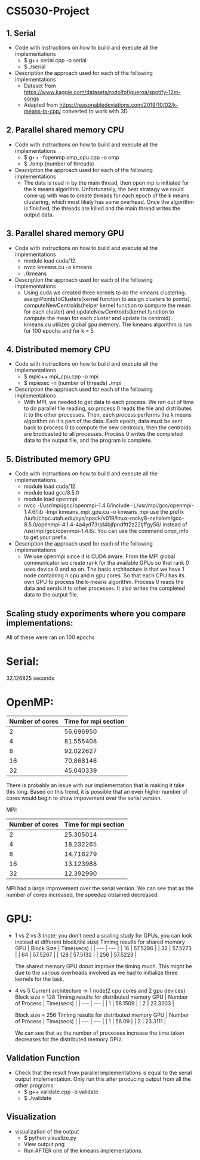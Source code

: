 # CS5030-Project

## 1. Serial
- Code with instructions on how to build and execute all the implementations
    - $ g++ serial.cpp -o serial
    - $ ./serial
- Description the approach used for each of the following implementations
    - Dataset from https://www.kaggle.com/datasets/rodolfofigueroa/spotify-12m-songs
    - Adapted from https://reasonabledeviations.com/2019/10/02/k-means-in-cpp/ converted to work with 3D

## 2. Parallel shared memory CPU
- Code with instructions on how to build and execute all the implementations
    - $ g++ -fopenmp omp_cpu.cpp -o omp
    - $ ./omp (number of threads)
- Description the approach used for each of the following implementations
    - The data is read in by the main thread, then open mp is initiated for the k means algorithm. Unfortunately, the best stratagy we could come up with was to create threads for each epoch of the k means clustering, which most likely has some overhead. Once the algorithm is finished, the threads are killed and the main thread writes the output data.

## 3. Parallel shared memory GPU
- Code with instructions on how to build and execute all the implementations
    - module load cuda/12. 
    - nvcc kmeans.cu -o kmeans
    - ./kmeans
- Description the approach used for each of the following implementations
    - Using cuda we created three kernels to do the kmeans clustering. assignPointsToClusters(kernel function to assign clusters to points), computeNewCentroids(helper kernel function to compute the mean for each cluster) and updateNewCentroids(kernel function to compute the mean for each cluster and update its centroid). kmeans.cu utilizes global gpu memory. The kmeans algorithm is run for 100 epochs and for k = 5.
## 4. Distributed memory CPU
- Code with instructions on how to build and execute all the implementations
    - $ mpic++ mpi_cpu.cpp -o mpi
    - $ mpiexec -n (number of threads) ./mpi
- Description the approach used for each of the following implementations
    - With MPI, we needed to get data to each process. We ran out of time to do parallel file reading, so process 0 reads the file and distributes it to the other processes. Then, each process performs the k means algorithm on it's part of the data. Each epoch, data must be sent back to process 0 to compute the new centroids, then the centroids are brodcasted to all processes. Process 0 writes the completed data to the output file, and the program is complete.

## 5. Distributed memory GPU
- Code with instructions on how to build and execute all the implementations
    - module load cuda/12.
    - module load gcc/8.5.0
    - module load openmpi
    - nvcc -I/usr/mpi/gcc/openmpi-1.4.6/include -L/usr/mpi/gcc/openmpi-1.4.6/lib -lmpi kmeans_mpi_gpu.cu -o kmeans_mpi
      use the prefix /uufs/chpc.utah.edu/sys/spack/v019/linux-rocky8-nehalem/gcc-8.5.0/openmpi-4.1.4-4a4yd73rjd4bjfpndftt2z22ljffgy56/ instead of /usr/mpi/gcc/openmpi-1.4.6/. You can use the command ompi_info to get your prefix.
- Description the approach used for each of the following implementations
    - We use openmpi since it is CUDA aware. From the MPI global communicator we create rank for tha available GPUs so that rank 0 uses device 0 and so on. The basic architecture is that we have 1 node containing n cpu and n gpu cores. So that each CPU has its own GPU to process the k-means algorithm. Process 0 reads the data and sends it to other processes. It also writes the completed data to the output file.

## Scaling study experiments where you compare implementations:
All of these were ran on 100 epochs

# Serial: 
32.126825 seconds

# OpenMP:

| Number of cores | Time for mpi section |
| --- | --- |
| 2 | 56.696950 |
| 4 | 81.555408 |
| 8 | 92.022627 |
| 16 | 70.868146 | 
| 32 | 45.040339 |

There is probably an issue with our implementation that is making it take this long. Based on this trend, it is possible that an even higher number of cores would begin to show impovement over the serial version.

MPI: 

| Number of cores | Time for mpi section |
| --- | --- |
| 2 | 25.305014 |
| 4 | 18.232265 |
| 8 | 14.718279 |
| 16 | 13.123988 | 
| 32 | 12.392990 |

MPI had a large improvement over the serial version. We can see that as the number of cores increased, the speedup obtained decreased.

# GPU:

- 1 vs 2 vs 3 (note: you don't need a scaling study for GPUs, you can look instead at different block/tile size)
  Timimg results for shared memory GPU
    | Block Size | Time(secs) |
    | --- | --- |
    | 16 | 57.5286 |
    | 32 | 57.5273 |
    | 64 | 57.5267 |
    | 128 | 57.5132 | 
    | 256 | 57.5223 |

  The shared memory GPU donot improve the timing much. This might be due to the various overheads involved as we had to initialize three kernels for the task.
- 4 vs 5 
  Current architecture -> 1 node(2 cpu cores and 2 gpu devices)
  Block size = 128
  Timimg results for distributed memory GPU
    | Number of Process | Time(secs) |
    | --- | --- |
    | 1 | 58.1509 |
    | 2 | 23.3203 |
  
  Block size = 256
  Timimg results for distributed memory GPU
    | Number of Process | Time(secs) |
    | --- | --- |
    | 1 | 58.09 |
    | 2 | 23.3111 |

  We can see that as the number of processes increase the time taken decreases for the distributed memory GPU.
  

## Validation Function
- Check that the result from parallel implementations is equal to the serial output implementation. Only run this after producing output from all the other programs.
    - $ g++ validate.cpp -o validate
    - $ ./validate

## Visualization
- visualization of the output
    - $ python visualize.py
    - View output png
    - Run AFTER one of the kmeans implementations.
